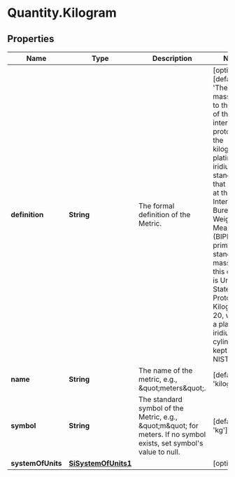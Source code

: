 # Quantity.Kilogram

## Properties
Name | Type | Description | Notes
------------ | ------------- | ------------- | -------------
**definition** | **String** | The formal definition of the Metric. | [optional] [default to &#39;The unit of mass equal to the mass of the international prototype of the kilogram, a platinum-iridium standard that is kept at the International Bureau of Weights and Measures (BIPM). The primary standard of mass for this country is United States Prototype Kilogram 20, which is a platinum-iridium cylinder kept at NIST.&#39;]
**name** | **String** | The name of the metric, e.g., \&quot;meters\&quot;. | [default to &#39;kilogram&#39;]
**symbol** | **String** | The standard symbol of the Metric, e.g., \&quot;m\&quot; for meters. If no symbol exists, set symbol&#39;s value to null. | [default to &#39;kg&#39;]
**systemOfUnits** | [**SiSystemOfUnits1**](SiSystemOfUnits1.md) |  | [optional] 


